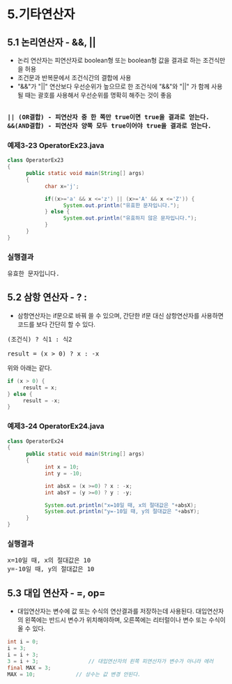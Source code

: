# 5.기타연산자
## 5.1 논리연산자 - &&, ||
- 논리 연산자는 피연산자로 boolean형 또는 boolean형 값을 결과로 하는 조건식만을 허용
- 조건문과 반복문에서 조건식간의 결합에 사용
- "&&"가 "||" 연산보다 우선순위가 높으므로 한 조건식에 "&&"와 "||" 가 함께 사용될 때는 괄호를 사용해서 우선순위를 명확히 해주는 것이 좋음
<pre><b>
|| (OR결합) - 피연산자 중 한 쪽만 true이면 true을 결과로 얻는다.
&&(AND결합) - 피연산자 양쪽 모두 true이어야 true을 결과로 얻는다.
</pre></b>
### 예제3-23 OperatorEx23.java
```java
class OperatorEx23
{
      public static void main(String[] args)
      {
            char x='j';

            if((x>='a' && x <='z') || (x>='A' && x <='Z')) {
                  System.out.println("유효한 문자입니다.");
            } else {
                  System.out.println("유효하지 않은 문자입니다.");
            }
      }
}
```
### 실행결과
<pre>
유효한 문자입니다.
</pre>
## 5.2 삼항 연산자 - ? :
- 삼항연산자는 if문으로 바꿔 쓸 수 있으며, 간단한 if문 대신 삼항연산자를 사용하면 코드를 보다 간단히 할 수 있다.
<pre>
(조건식) ? 식1 : 식2

result = (x > 0) ? x : -x
</pre>
위와 아래는 같다.
```java
if (x > 0) {
     result = x;
} else {
     result = -x;
}
```
### 예제3-24 OperatorEx24.java
```java
class OperatorEx24
{
      public static void main(String[] args)
      {
            int x = 10;
            int y = -10;

            int absX = (x >=0) ? x : -x;
            int absY = (y >=0) ? y : -y;

            System.out.println("x=10일 때, x의 절대값은 "+absX);
            System.out.println("y=-10일 때, y의 절대값은 "+absY);
      }
}
```
### 실행결과
<pre>
x=10일 때, x의 절대값은 10
y=-10일 때, y의 절대값은 10
</pre>
## 5.3 대입 연산자 - =, op=
- 대입연산자는 변수에 값 또는 수식의 연산결과를 저장하는데 사용된다. 대입연산자의 왼쪽에는 반드시 변수가 위치해야하며, 오른쪽에는 리터럴이나 변수 또는 수식이 올 수 있다.
```java
int i = 0;
i = 3;
i = i + 3;
3 = i + 3;                // 대입연산자의 왼쪽 피연산자가 변수가 아니라 에러
final MAX = 3;
MAX = 10;             // 상수는 값 변경 안된다.
```
